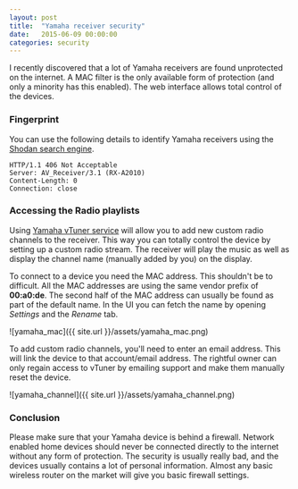 ```yaml
---
layout: post
title:  "Yamaha receiver security"
date:   2015-06-09 00:00:00
categories: security
---
```

I recently discovered that a lot of Yamaha receivers are found unprotected on the internet. A MAC filter is the only available form of protection (and only a minority has this enabled). The web interface allows total control of the devices.

### Fingerprint

You can use the following details to identify Yamaha receivers using the [Shodan search engine](http://shodan.io/).

    HTTP/1.1 406 Not Acceptable
    Server: AV_Receiver/3.1 (RX-A2010)
    Content-Length: 0
    Connection: close

### Accessing the Radio playlists

Using [Yamaha vTuner service](http://yradio.vtuner.com/setupapp/yamaha/asp/AuthLogin/SignIn.asp) will allow you to add new custom radio channels to the receiver. This way you can totally control the device by setting up a custom radio stream. The receiver will play the music as well as display the channel name (manually added by you) on the display.

To connect to a device you need the MAC address. This shouldn't be to difficult. All the MAC addresses are using the same vendor prefix of __00:a0:de__. The second half of the MAC address can usually be found as part of the default name. In the UI you can fetch the name by opening _Settings_ and the _Rename_ tab.

![yamaha_mac]({{ site.url }}/assets/yamaha_mac.png)

To add custom radio channels, you'll need to enter an email address. This will link the device to that account/email address. The rightful owner can only regain access to vTuner by emailing support and make them manually reset the device.

![yamaha_channel]({{ site.url }}/assets/yamaha_channel.png)

### Conclusion

Please make sure that your Yamaha device is behind a firewall. Network enabled home devices should never be connected directly to the internet without any form of protection. The security is usually really bad, and the devices usually contains a lot of personal information. Almost any basic wireless router on the market will give you basic firewall settings.

